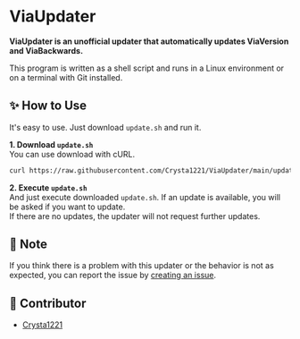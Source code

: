 # ViaUpdater
**ViaUpdater is an unofficial updater that automatically updates ViaVersion and ViaBackwards.**  

This program is written as a shell script and runs in a Linux environment or on a terminal with Git installed.

## :sparkles: How to Use
It's easy to use. Just download `update.sh` and run it. 

**1. Download `update.sh`**  
You can use download with cURL.
```sh
curl https://raw.githubusercontent.com/Crysta1221/ViaUpdater/main/update.sh
```

**2. Execute `update.sh`**  
And just execute downloaded `update.sh`. If an update is available, you will be asked if you want to update.  
If there are no updates, the updater will not request further updates.

## 📓 Note
If you think there is a problem with this updater or the behavior is not as expected, you can report the issue by [creating an issue](https://github.com/Crysta1221/ViaUpdater/issues).

## :busts_in_silhouette: Contributor
- [Crysta1221](https://github.com/Crysta1221)
